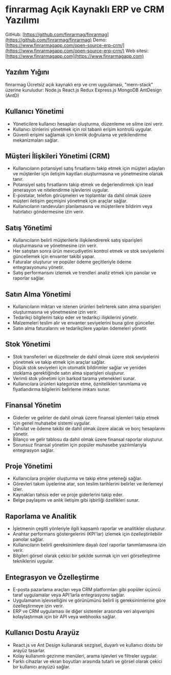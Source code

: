 # finrarmag Açık Kaynaklı ERP ve CRM Yazılımı

GitHub: [https://github.com/finrarmag/finrarmag](https://github.com/finrarmag/finrarmag)
Demo: [https://www.finrarmagapp.com/open-source-erp-crm/](https://www.finrarmagapp.com/open-source-erp-crm/)
Web sitesi: [https://www.finrarmagapp.com](https://www.finrarmagapp.com)

## Yazılım Yığını

finrarmag Ücretsiz açık kaynaklı erp ve crm uygulaması, "mern-stack" üzerine kuruludur: Node.js React.js Redux Express.js MongoDB AntDesign (AntD)

## Kullanıcı Yönetimi

- Yöneticilere kullanıcı hesapları oluşturma, düzenleme ve silme izni verir.
- Kullanıcı izinlerini yönetmek için rol tabanlı erişim kontrolü uygular.
- Güvenli erişimi sağlamak için kimlik doğrulama ve yetkilendirme mekanizmaları sağlar.

## Müşteri İlişkileri Yönetimi (CRM)

- Kullanıcıların potansiyel satış fırsatlarını takip etmek için müşteri adayları ve müşteriler için iletişim kayıtları oluşturmasına ve yönetmesine olanak tanır.
- Potansiyel satış fırsatlarını takip etmek ve değerlendirmek için lead jenerasyon ve nitelendirme işlevlerini uygular.
- E-postalar, telefon görüşmeleri ve toplantılar da dahil olmak üzere müşteri iletişim geçmişini yönetmek için araçlar sağlar.
- Kullanıcıların randevuları planlamasına ve müşterilere bildirim veya hatırlatıcı göndermesine izin verir.

## Satış Yönetimi

- Kullanıcıların belirli müşterilerle ilişkilendirerek satış siparişleri oluşturmasına ve yönetmesine izin verir.
- Her satıştan sonra ürün mevcudiyetini kontrol etmek ve stok seviyelerini güncellemek için envanter takibi yapar.
- Faturalar oluşturur ve popüler ödeme geçitleriyle ödeme entegrasyonunu yönetir.
- Satış performansını izlemek ve trendleri analiz etmek için panolar ve raporlar sağlar.

## Satın Alma Yönetimi

- Kullanıcıların miktarı ve istenen ürünleri belirterek satın alma siparişleri oluşturmasına ve yönetmesine izin verir.
- Tedarikçi bilgilerini takip eder ve tedarikçi ilişkilerini yönetir.
- Malzemeleri teslim alır ve envanter seviyelerini buna göre günceller.
- Satın alma faturalarını ve tedarikçilere yapılan ödemeleri yönetir.

## Stok Yönetimi

- Stok transferleri ve düzeltmeler de dahil olmak üzere stok seviyelerini yönetmek ve takip etmek için araçlar sağlar.
- Düşük stok seviyeleri için otomatik bildirimler sağlar ve yeniden stoklama gerektiğinde satın alma siparişleri oluşturur.
- Verimli stok yönetimi için barkod tarama yetenekleri sunar.
- Kullanıcılara ürünleri kategorize etme, öznitelikleri tanımlama ve fiyatlandırma bilgilerini belirleme imkanı sunar.

## Finansal Yönetim

- Giderler ve gelirler de dahil olmak üzere finansal işlemleri takip etmek için genel muhasebe sistemi uygular.
- Tahsilat ve ödeme takibi de dahil olmak üzere alacak ve borç hesaplarını yönetir.
- Bilanço ve gelir tablosu da dahil olmak üzere finansal raporlar oluşturur.
- Sorunsuz finansal yönetim için popüler muhasebe yazılımlarıyla entegrasyon sağlar.

## Proje Yönetimi

- Kullanıcılara projeler oluşturma ve takip etme yeteneği sağlar.
- Görevleri takım üyelerine atar, son teslim tarihlerini belirler ve ilerlemeyi izler.
- Kaynakları tahsis eder ve proje giderlerini takip eder.
- Belge paylaşımı ve anlık iletişim gibi işbirliği özellikleri sunar.

## Raporlama ve Analitik

- İşletmenin çeşitli yönleriyle ilgili kapsamlı raporlar ve analitikler oluşturur.
- Anahtar performans göstergelerini (KPI'lar) izlemek için özelleştirilebilir panolar sağlar.
- Kullanıcıların belirli gereksinimlere dayalı özel raporlar tanımlamasına izin verir.
- Bilgileri görsel olarak çekici bir şekilde sunmak için veri görselleştirme tekniklerini uygular.

## Entegrasyon ve Özelleştirme

- E-posta pazarlama araçları veya CRM platformları gibi popüler üçüncü taraf uygulamalar veya API'larla entegrasyonu sağlar.
- Uygulamanın işlevselliğini ve görünümünü belirli iş gereksinimlerine göre özelleştirmeye izin verir.
- ERP ve CRM uygulaması ile diğer sistemler arasında veri alışverişini kolaylaştırmak için bir API veya webhooks sağlar.

## Kullanıcı Dostu Arayüz

- React.js ve Ant Design kullanarak sezgisel, duyarlı ve kullanıcı dostu bir arayüz tasarlar.
- Kolay kullanımlı gezinme menüleri, arama işlevleri ve filtreler uygular.
- Farklı cihazlar ve ekran boyutları arasında tutarlı ve görsel olarak çekici bir kullanıcı arayüzü sağlar.
